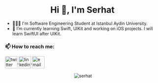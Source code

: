 <h1 align="center">Hi 👋, I'm Serhat</h1> 

- 👨🏻‍🎓 I'm Software Engineering Student at Istanbul Aydin University. 
- 🌱 I’m currently learning Swift, UIKit and working on iOS projects. I will learn SwiftUI after UIKit.
<h3>📫 How to reach me:</h3>

<p align="left">
		<a href="https://www.twitter.com/sreaht/" target="_blank">
		<img align="center" src="https://upload.wikimedia.org/wikipedia/commons/4/4f/Twitter-logo.svg" alt="twitter" height="40" width="40" />
	</a>
    <a href="https://www.linkedin.com/in/serhatkildaci/" target="_blank">
		<img align="center" src="https://upload.wikimedia.org/wikipedia/commons/c/c9/Linkedin.svg" alt="linkedin" height="40" width="40" />
	</a>
	<a href="mailto:kildaciserhat0@gmail.com" target="_blank">
		<img align="center" src="https://upload.wikimedia.org/wikipedia/commons/7/7e/Gmail_icon_%282020%29.svg" alt="email" height="40" width="40" />
	</a>
</p>

<p align="center">&nbsp;<img align="center" src="https://github-readme-stats.vercel.app/api?username=serhatkildaci&show_icons=true&theme=dark&hide_border=true&locale=en" alt="serhat" /></p>
